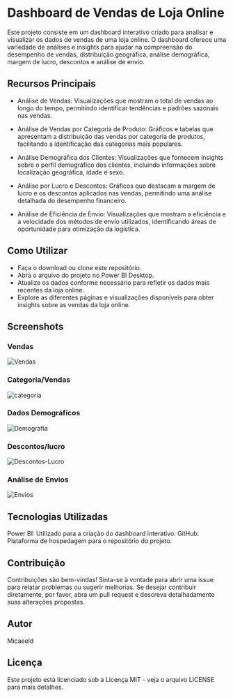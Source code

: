 # Dashboard de Vendas de Loja Online
Este projeto consiste em um dashboard interativo criado para analisar e visualizar os dados de vendas de uma loja online. O dashboard oferece uma variedade de análises e insights para ajudar na compreensão do desempenho de vendas, distribuição geográfica, análise demográfica, margem de lucro, descontos e análise de envio.

## Recursos Principais
- Análise de Vendas: Visualizações que mostram o total de vendas ao longo do tempo, permitindo identificar tendências e padrões sazonais nas vendas.

- Análise de Vendas por Categoria de Produto: Gráficos e tabelas que apresentam a distribuição das vendas por categoria de produtos, facilitando a identificação das categorias mais populares.

- Análise Demográfica dos Clientes: Visualizações que fornecem insights sobre o perfil demográfico dos clientes, incluindo informações sobre localização geográfica, idade e sexo.

- Análise por Lucro e Descontos: Gráficos que destacam a margem de lucro e os descontos aplicados nas vendas, permitindo uma análise detalhada do desempenho financeiro.

- Análise de Eficiência de Envio: Visualizações que mostram a eficiência e a velocidade dos métodos de envio utilizados, identificando áreas de oportunidade para otimização da logística.

## Como Utilizar
- Faça o download ou clone este repositório.
- Abra o arquivo do projeto no Power BI Desktop.
- Atualize os dados conforme necessário para refletir os dados mais recentes da loja online.
- Explore as diferentes páginas e visualizações disponíveis para obter insights sobre as vendas da loja online.
  
## Screenshots
### Vendas
![Vendas](https://github.com/Micaeeld/Dashboard-SuperMarket/assets/95485950/7c265378-8926-46bc-881a-376ce8a677cf)

### Categoria/Vendas
![categoria](https://github.com/Micaeeld/Dashboard-SuperMarket/assets/95485950/bfd03647-049d-4d39-948e-19699633a76f)

### Dados Demográficos
![Demografia](https://github.com/Micaeeld/Dashboard-SuperMarket/assets/95485950/29a7b473-f486-470a-aa61-33374ef657db)

### Descontos/lucro
![Descontos-Lucro](https://github.com/Micaeeld/Dashboard-SuperMarket/assets/95485950/4ec85704-22c6-4b4d-8128-87cc9a54aa0d)

### Análise de Envios
![Envios](https://github.com/Micaeeld/Dashboard-SuperMarket/assets/95485950/2c23870a-23d9-462f-9b9d-057f347292e1)

## Tecnologias Utilizadas
Power BI: Utilizado para a criação do dashboard interativo.
GitHub: Plataforma de hospedagem para o repositório do projeto.

## Contribuição
Contribuições são bem-vindas! Sinta-se à vontade para abrir uma issue para relatar problemas ou sugerir melhorias. Se desejar contribuir diretamente, por favor, abra um pull request e descreva detalhadamente suas alterações propostas.

## Autor
Micaeeld

## Licença
Este projeto está licenciado sob a Licença MIT - veja o arquivo LICENSE para mais detalhes.


